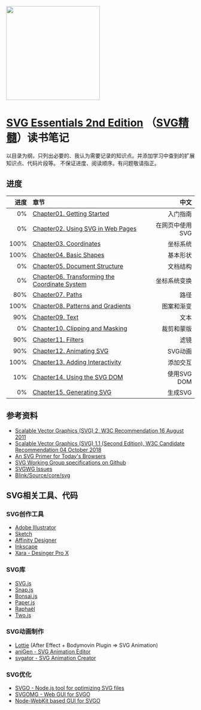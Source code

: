 <img src="https://user-images.githubusercontent.com/782871/65561190-2c10a700-df74-11e9-9007-5feff57420e5.png" width="250"/>

# [SVG Essentials 2nd Edition](https://www.amazon.com/SVG-Essentials-Producing-Scalable-Graphics/dp/1449374352) （[SVG精髓](https://item.jd.com/11783868.html)）读书笔记


以目录为纲，只列出必要的、我认为需要记录的知识点。并添加学习中查到的扩展知识点、代码片段等。
不保证进度、阅读顺序。有问题敬请指正。

## 进度

进度 | 章节 | 中文
---:|:---|---:
  0% | [Chapter01. Getting Started](Chapter01.Getting-Started.md) | 入门指南
  0% | [Chapter02. Using SVG in Web Pages](Chapter02.Using-SVG-in-Web-Pages.md) | 在网页中使用SVG
100% | [Chapter03. Coordinates](Chapter03.Coordinates.md) | 坐标系统
100% | [Chapter04. Basic Shapes](Chapter04.Basic-Shapes.md) | 基本形状
  0% | [Chapter05. Document Structure](Chapter05.Document-Structure.md) | 文档结构
  0% | [Chapter06. Transforming the Coordinate System](Chapter06.Transforming-the-Coordinate-System.md) | 坐标系统变换
 80% | [Chapter07. Paths](Chapter07.Paths.md) | 路径
100% | [Chapter08. Patterns and Gradients](Chapter08.Patterns-and-Gradients.md) | 图案和渐变
 90% | [Chapter09. Text](Chapter09.Text.md) | 文本
  0% | [Chapter10. Clipping and Masking](Chapter10.Clipping-and-Masking.md) | 裁剪和蒙版
 90% | [Chapter11. Filters](Chapter11.Filters.md) | 滤镜
 90% | [Chapter12. Animating SVG](Chapter12.Animating-SVG.md) | SVG动画
100% | [Chapter13. Adding Interactivity](Chapter13.Adding-Interactivity.md) | 添加交互
 10% | [Chapter14. Using the SVG DOM](Chapter14.Using-the-SVG-DOM.md) | 使用SVG DOM
  0% | [Chapter15. Generating SVG](Chapter15.Generating-SVG.md) | 生成SVG

## 参考资料
- [Scalable Vector Graphics (SVG) 2, W3C Recommendation 16 August 2011](https://www.w3.org/TR/SVG2)
- [Scalable Vector Graphics (SVG) 1.1 (Second Edition), W3C Candidate Recommendation 04 October 2018](https://www.w3.org/TR/SVG11/)
- [An SVG Primer for Today's Browsers](https://www.w3.org/Graphics/SVG/IG/resources/svgprimer.html)
- [SVG Working Group specifications on Github](https://github.com/w3c/svgwg)
- [SVGWG Issues](https://github.com/w3c/svgwg/issues)
- [Blink/Source/core/svg](https://chromium.googlesource.com/chromium/blink/+/refs/heads/master/Source/core/svg/)

## SVG相关工具、代码

### SVG创作工具
- [Adobe Illustrator](https://www.adobe.com/hk_en/products/illustrator/free-trial-download.html)
- [Sketch](https://www.sketchapp.com/)
- [Affinity Designer](https://affinity.serif.com/en-gb/designer/)
- [Inkscape](https://inkscape.org/)
- [Xara - Desinger Pro X](https://www.xara.com)

### SVG库
- [SVG.js](https://svgjs.com/)
- [Snap.js](http://snapsvg.io/)
- [Bonsai.js](https://bonsaijs.org/)
- [Paper.js](http://paperjs.org/)
- [Raphaël](http://dmitrybaranovskiy.github.io/raphael/)
- [Two.js](https://two.js.org/)

### SVG动画制作
- [Lottie](https://airbnb.io/lottie/) (After Effect + Bodymovin Plugin => SVG Animation)
- [aniGen - SVG Animation Editor](http://anigen.org)
- [svgator - SVG Animation Creator](https://www.svgator.com/)

### SVG优化
- [SVGO - Node.js tool for optimizing SVG files](https://github.com/svg/svgo)
- [SVGOMG - Web GUI for SVGO](https://github.com/jakearchibald/svgomg)
- [Node-WebKit based GUI for SVGO](https://github.com/svg/svgo-gui)
